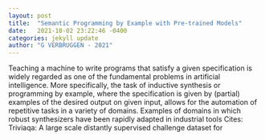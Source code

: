```yaml
---
layout: post
title:  "Semantic Programming by Example with Pre-trained Models"
date:   2021-10-02 23:22:46 -0400
categories: jekyll update
author: "G VERBRUGGEN - 2021"
---
```

Teaching a machine to write programs that satisfy a given specification is widely regarded as one of the fundamental problems in artificial intelligence. More specifically, the task of inductive synthesis or programming by example, where the specification is given by (partial) examples of the desired output on given input, allows for the automation of repetitive tasks in a variety of domains. Examples of domains in which robust synthesizers have been rapidly adapted in industrial tools Cites: Triviaqa: A large scale distantly supervised challenge dataset for